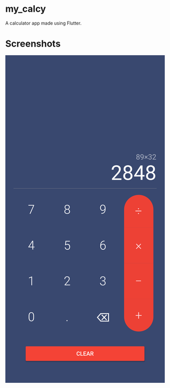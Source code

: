 # my_calcy

A calculator app made using Flutter.

# Screenshots
![Alt text](/SS/Screenshot_1590651535.png?raw=true)

